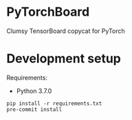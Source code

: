 # PyTorchBoard
Clumsy TensorBoard copycat for PyTorch

# Development setup
Requirements:
- Python 3.7.0

```
pip install -r requirements.txt
pre-commit install
```
